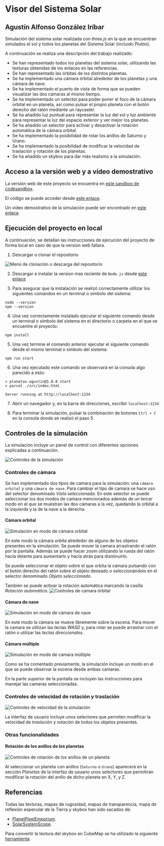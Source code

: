 # Visor del Sistema Solar
## Agustín Alfonso González Iríbar

Simulación del sistema solar realizada con _three.js_ en la que se encuentran simulados el sol y todos los planetas del Sistema Solar (incluido Plutón).

A continuación se realiza una descripción del trabajo realizado:

- Se han representado todos los planetas del sistema solar, utilizando las texturas obtenidas de los enlaces en las referencias.
- Se han representado las órbitas de los distintos planetas.
- Se ha implementado una cámara órbital alrededor de los planetas y una cámara de nave.
- Se ha implementado el puerto de vista de forma que se pueden visualizar las dos cámaras al mismo tiempo.
- Se ha implementado un selector para poder poner el foco de la cámara orbital en un planeta, así como pulsar el propio planeta con el botón derecho del ratón mediante un raycaster.
- Se ha añadido luz puntual para representar la luz del sol y luz ambiente para representar la luz del espacio exterior y ver mejor los planetas.
- Se ha añadido un selector para activar y desactivar la rotación automática de la cámara orbital.
- Se ha implementado la posibilidad de rotar los anillos de Saturno y Urano.
- Se ha implementado la posibilidad de modificar la velocidad de traslación y rotación de los planetas.
- Se ha añadido un skybox para dar más realismo a la simulación.

## Acceso a la versión web y a vídeo demostrativo

La versión web de este proyecto se encuentra en [este sandbox de codesandbox](https://26tf22.csb.app/).

El código se puede acceder desde [este enlace](https://codesandbox.io/p/sandbox/planetas-26tf22).

Un vídeo demostrativo de la simulación puede ser encontrado en [este enlace](https://youtu.be/pOSvFZ6s_CU).

## Ejecución del proyecto en local

A continuación, se detallan las instrucciones de ejecución del proyecto de forma local en caso de que la version web fallara.

1. Descargar o clonar el repositorio

![Menú de clonación o descarga del repositorio](assets/readme/clonar.png)

2. Descargar e instalar la version mas reciente de ``Node.js`` desde [este enlace](https://nodejs.org/en)

3. Para asegurar que la instalación se realizó correctamente utilizar los siguientes comandos en un terminal o símbolo del sistema:

```
node --version
npm --version
```

4. Una vez correctamente instalado ejecutar el siguiente comando desde un terminal o símbolo del sistema en el directorio o carpeta en el que se encuentre el proyecto:

```
npm install
```

5. Una vez termine el comando anterior ejecutar el siguiente comando desde el mismo terminal o simbolo del sístema:

```
npm run start
```

6. Una vez ejecutado este comando se observará en la consola algo parecido a esto:
```
> planetas-agustin@1.0.0 start
> parcel ./src/index.html

Server running at http://localhost:1234
```

7. Abrir un navegador y, en la barra de direcciones, escribir ```localhost:1234```

8. Para terminar la simulación, pulsar la combinación de botones ```Ctrl + C``` en la consola donde se realizó el paso 5


## Controles de la simulación

La simulación incluye un panel de control con diferentes opciones explicadas a continuación.

![Controles de la simulación](assets/readme/controles.png)

### Controles de cámara

Se han implementado dos tipos de camara para la simulación: una `cámara orbital` y una `cámara de nave`. Para cambiar el tipo de camara se hace uso del selector denominado _Vista seleccionada_. En este selector se puede seleccionar los dos modos de camara mencionados además de un tercer modo en el que se muestran las dos cámaras a la vez, quedando la orbital a la izquierda y la de la nave a la derecha.

#### Cámara orbital
![Simulación en modo de cámara orbital](assets/readme/orbital.png)

En este modo la cámara _orbita_ alrededor de alguno de los objetos presentes en la simulación. Se puede mover la camara arrastrando el ratón por la pantalla. Además se puede hacer _zoom_ utilizando la rueda del ratón hacía delante para aumentarlo y hacía atrás para disminuirlo.

Se puede seleccionar el objeto sobre el que orbita la cámara pulsando con el botón derecho del ratón sobre el objeto deseado o seleccionándolo en el selector denominado _Objeto seleccionado_.

También se puede activar la rotación automática marcando la casilla _Rotación automática_.
![Controles de camara órbital](assets/readme/controles_orbital.png)

#### Cámara de nave

![Simulación en modo de cámara de nave](assets/readme/nave.png)

En este modo la cámara se mueve libremente sobre la escena. Para mover la camara se utilizan las teclas _WASD_ y, para rotar se puede arrastrar con el ratón o utilizar las _teclas direccionales_.

#### Cámara múltiple
![Simulación en modo de cámara múltiple](assets/readme/multiple.png)

Como se ha comentado previamente, la simulación incluye un modo en el que se puede observar la escena desde ambas cámaras.

En la parte superior de la pantalla se incluyen las instrucciones para manejar las camaras seleccionadas.

### Controles de velocidad de rotación y traslación
![Controles de velocidad de la simulación](assets/readme/velocidades.png)

La interfaz de usuario incluye unos selectores que permiten modificar la velocidad de _traslación_ y _rotación_ de todos los objetos presentes. 

### Otras funcionalidades
#### Rotación de los anillos de los planetas
![Controles de rotación de los anillos de un planeta](assets/readme/rotacion_anillos.png)

Al seleccionar un planeta con anillos (`Saturno` o `Urano`) aparecerá en la sección _Planetas_ de la interfaz de usuario unos selectores que permitirán modificar la rotación del anillo de dicho planeta en X, Y, y Z.

## Referencias
Todas las texturas, mapas de rugosidad, mapas de transparencia, mapa de reflexión especular de la Tierra y skybox han sido sacados de:

- [PlanetPixelEmporium](http://planetpixelemporium.com/planets.html).
- [SolarSystemScope](https://www.solarsystemscope.com/textures/).

Para convertir la textura del skybox en CubeMap se ha utilizado la siguiente [herramienta](https://github.com/matheowis/HDRI-to-CubeMap).